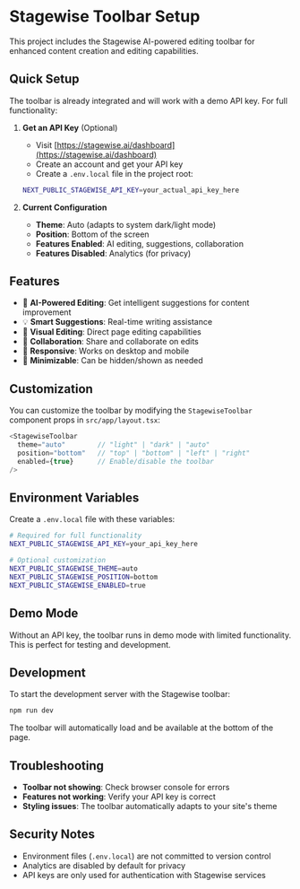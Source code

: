 # Stagewise Toolbar Setup

This project includes the Stagewise AI-powered editing toolbar for enhanced content creation and editing capabilities.

## Quick Setup

The toolbar is already integrated and will work with a demo API key. For full functionality:

1. **Get an API Key** (Optional)
   - Visit [https://stagewise.ai/dashboard](https://stagewise.ai/dashboard)
   - Create an account and get your API key
   - Create a `.env.local` file in the project root:
   ```bash
   NEXT_PUBLIC_STAGEWISE_API_KEY=your_actual_api_key_here
   ```

2. **Current Configuration**
   - **Theme**: Auto (adapts to system dark/light mode)
   - **Position**: Bottom of the screen
   - **Features Enabled**: AI editing, suggestions, collaboration
   - **Features Disabled**: Analytics (for privacy)

## Features

- 🤖 **AI-Powered Editing**: Get intelligent suggestions for content improvement
- 💡 **Smart Suggestions**: Real-time writing assistance
- 🎨 **Visual Editing**: Direct page editing capabilities
- 🔄 **Collaboration**: Share and collaborate on edits
- 📱 **Responsive**: Works on desktop and mobile
- 🎯 **Minimizable**: Can be hidden/shown as needed

## Customization

You can customize the toolbar by modifying the `StagewiseToolbar` component props in `src/app/layout.tsx`:

```typescript
<StagewiseToolbar 
  theme="auto"        // "light" | "dark" | "auto"
  position="bottom"   // "top" | "bottom" | "left" | "right"
  enabled={true}      // Enable/disable the toolbar
/>
```

## Environment Variables

Create a `.env.local` file with these variables:

```bash
# Required for full functionality
NEXT_PUBLIC_STAGEWISE_API_KEY=your_api_key_here

# Optional customization
NEXT_PUBLIC_STAGEWISE_THEME=auto
NEXT_PUBLIC_STAGEWISE_POSITION=bottom
NEXT_PUBLIC_STAGEWISE_ENABLED=true
```

## Demo Mode

Without an API key, the toolbar runs in demo mode with limited functionality. This is perfect for testing and development.

## Development

To start the development server with the Stagewise toolbar:

```bash
npm run dev
```

The toolbar will automatically load and be available at the bottom of the page.

## Troubleshooting

- **Toolbar not showing**: Check browser console for errors
- **Features not working**: Verify your API key is correct
- **Styling issues**: The toolbar automatically adapts to your site's theme

## Security Notes

- Environment files (`.env.local`) are not committed to version control
- Analytics are disabled by default for privacy
- API keys are only used for authentication with Stagewise services 